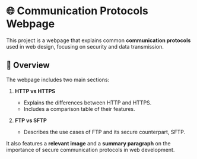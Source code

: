 # 🌐 Communication Protocols Webpage

This project is a  webpage that explains common **communication protocols** used in web design, focusing on security and data transmission.

## 📘 Overview

The webpage includes two main sections:

1. **HTTP vs HTTPS**  
   - Explains the differences between HTTP and HTTPS.
   - Includes a comparison table of their features.

2. **FTP vs SFTP**  
   - Describes the use cases of FTP and its secure counterpart, SFTP.

It also features a **relevant image** and a **summary paragraph** on the importance of secure communication protocols in web development.



